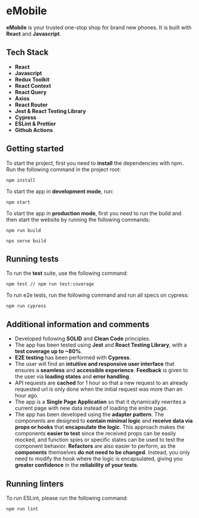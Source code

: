 # **eMobile**

**eMobile** is your trusted one-stop shop for brand new phones. It is built with **React** and **Javascript**.

## **Tech Stack**

- **React**
- **Javascript**
- **Redux Toolkit**
- **React Context**
- **React Query**
- **Axios**
- **React Router**
- **Jest & React Testing Library**
- **Cypress**
- **ESLint & Prettier**
- **Github Actions**

## **Getting started**

To start the project, first you need to **install** the dependencies with npm. Run the following command in the project root:

```
npm install
```

To start the app in **development mode**, run:

```
npm start
```

To start the app in **production mode**, first you need to run the build and then start the website by running the following commands:

```
npm run build

npx serve build
```

## **Running tests**

To run the **test** suite, use the following command:

```
npm test // npm run test:coverage
```

To run e2e tests, run the following command and run all specs on cypress:

```
npm run cypress
```

## **Additional information and comments**

- Developed following **SOLID** and **Clean Code** principles.
- The app has been tested using **Jest** and **React Testing Library**, with a **test coverage up to ~80%**.
- **E2E testing** has been performed with **Cypress**.
- The user will find an **intuitive and responsive user interface** that ensures a **seamless** and **accessible experience**. **Feedback** is given to the user via **loading states** and **error handling**.
- API requests are **cached** for 1 hour so that a new request to an already requested url is only done when the initial request was more than an hour ago.
- The app is a **Single Page Application** so that it dynamically rewrites a current page with new data instead of loading the enitre page.
- The app has been developed using the **adapter pattern**. The components are designed to **contain minimal logic** and **receive data via props or hooks** that **encapsulate the logic**. This approach makes the components **easier to test** since the received props can be easily mocked, and function spies or specific states can be used to test the component behavior. **Refactors** are also easier to perform, as the **components** themselves **do not need to be changed**. Instead, you only need to modify the hook where the logic is encapsulated, giving you **greater confidence** in the **reliability of your tests**.

## **Running linters**

To run ESLint, please run the following command:

```
npm run lint
```
